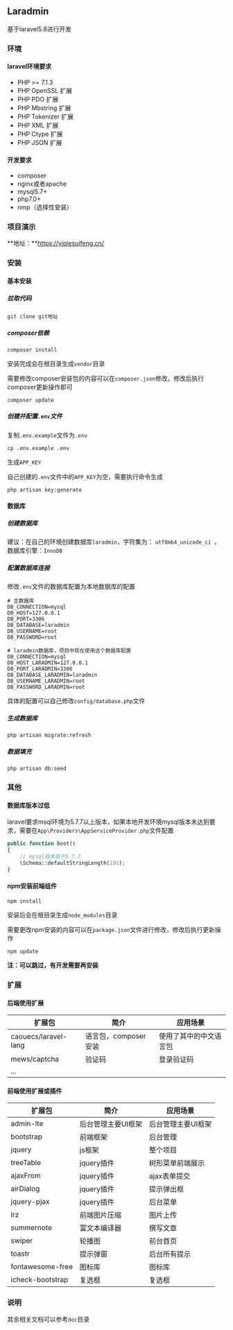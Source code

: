 ## Laradmin

基于laravel5.8进行开发

### 环境

#### laravel环境要求

- PHP >= 7.1.3
- PHP OpenSSL 扩展
- PHP PDO 扩展
- PHP Mbstring 扩展
- PHP Tokenizer 扩展
- PHP XML 扩展
- PHP Ctype 扩展
- PHP JSON 扩展

#### 开发要求

- composer
- nginx或者apache
- mysql5.7+
- php7.0+
- nmp（选择性安装）

### 项目演示

 **地址：**https://yiqiesuifeng.cn/ 

### 安装

#### 基本安装

##### 拉取代码

```
git clone git地址
```

##### composer依赖

```
composer install
```

安装完成会在根目录生成`vendor`目录

需要修改composer安装包的内容可以在`composer.json`修改，修改后执行composer更新操作即可

```
composer update
```

##### 创建并配置`.env`文件

复制`.env.example`文件为`.env`

```
cp .env.example .env
```

生成`APP_KEY`

自己创建的`.env`文件中的`APP_KEY`为空，需要执行命令生成

```
php artisan key:generate
```

#### 数据库

##### 创建数据库

建议：在自己的环境创建数据库`laradmin`，字符集为： `utf8mb4_unicode_ci `，数据库引擎：`InnoDB`

##### 配置数据库连接

修改`.env`文件的数据库配置为本地数据库的配置

```
# 主数据库
DB_CONNECTION=mysql
DB_HOST=127.0.0.1
DB_PORT=3306
DB_DATABASE=laradmin
DB_USERNAME=root
DB_PASSWORD=root

# laradmin数据库，项目中现在使用这个数据库配置
DB_CONNECTION=mysql
DB_HOST_LARADMIN=127.0.0.1
DB_PORT_LARADMIN=3306
DB_DATABASE_LARADMIN=laradmin
DB_USERNAME_LARADMIN=root
DB_PASSWORD_LARADMIN=root
```

具体的配置可以自己修改`config/database.php`文件

##### 生成数据库

```
php artisan migrate:refresh
```

##### 数据填充

```
php artisan db:seed
```

### 其他

#### 数据库版本过低

laravel要求msql环境为5.7.7以上版本，如果本地开发环境mysql版本未达到要求，需要在`App\Providers\AppServiceProvider.php`文件配置

```php
public function boot()
{
    // mysql版本低于5.7.7
    \Schema::defaultStringLength(191);
}
```

#### npm安装前端组件

```
npm install
```

安装后会在根目录生成`node_modules`目录

需要更改npm安装的内容可以在`package.json`文件进行修改，修改后执行更新操作

```
npm update
```

**注：可以跳过，有开发需要再安装**

### 扩展

#### 后端使用扩展

| 扩展包               | 简介                 | 应用场景               |
| -------------------- | -------------------- | ---------------------- |
| caouecs/laravel-lang | 语言包，composer安装 | 使用了其中的中文语言包 |
| mews/captcha         | 验证码               | 登录验证码             |
| ...                  |                      |                        |

#### 前端使用扩展或插件

| 扩展包           | 简介               | 应用场景           |
| ---------------- | ------------------ | ------------------ |
| admin-lte        | 后台管理主要UI框架 | 后台管理主要UI框架 |
| bootstrap        | 前端框架           | 后台管理           |
| jquery           | js框架             | 整个项目           |
| treeTable        | jquery插件         | 树形菜单前端展示   |
| ajaxFrom         | jquery插件         | ajax表单提交       |
| airDialog        | jquery插件         | 提示弹出框         |
| jquery-pjax      | jquery插件         | 后台菜单           |
| lrz              | 前端图片压缩       | 图片上传           |
| summernote       | 富文本编译器       | 撰写文章           |
| swiper           | 轮播图             | 前台首页           |
| toastr           | 提示弹窗           | 后台所有提示       |
| fontawesome-free | 图标库             | 图标库             |
| icheck-bootstrap | 复选框             | 复选框             |

### 说明

其余相关文档可以参考`doc`目录